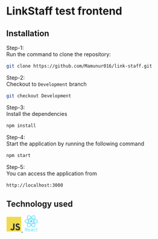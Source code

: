 # LinkStaff test frontend

## Installation
 Step-1: <br/>
 Run the command to clone the repository:
```bash
git clone https://github.com/Mamunur016/link-staff.git
```
Step-2:<br/>
 Checkout to ``Development`` branch
 ```bash
 git checkout Development
 ```
 Step-3:<br/>
 Install the dependencies
 ```bash
npm install
```
 Step-4:<br/>
 Start the application by running the following command
 ```bash
npm start
```
Step-5:<br/>
You can access the application from
 ```bash
http://localhost:3000
```

## Technology used
 <p align="left"> <a href="https://developer.mozilla.org/en-US/docs/Web/JavaScript" target="_blank" rel="noreferrer"> <img src="https://raw.githubusercontent.com/devicons/devicon/master/icons/javascript/javascript-original.svg" alt="javascript" width="40" height="40"/> </a> <a href="https://reactjs.org/" target="_blank" rel="noreferrer"> <img src="https://raw.githubusercontent.com/devicons/devicon/master/icons/react/react-original-wordmark.svg" alt="react" width="44" height="44"/> </a> </p>